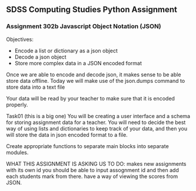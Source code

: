 ## SDSS Computing Studies Python Assignment
### Assignment 302b Javascript Object Notation (JSON)

Objectives:
* Encode a list or dictionary as a json object
* Decode a json object
* Store more complex data in a JSON encoded format

Once we are able to encode and decode json, it makes sense to be able store data offline. Today we will make use of the json.dumps command to store data into a text file

Your data will be read by your teacher to make sure that it is encoded properly.

Task01 (this is a big one)
You will be creating a user interface and a schema for storing assignment data for a teacher.  You will need to decide the best way of using lists and dictionaries to keep track of your data, and then you will store the data in json encoded format to a file.

Create appropriate functions to separate main blocks into separate modules.


WHAT THIS ASSIGNMENT IS ASKING US TO DO:
makes new assignments
with its own id
you should be able to input assognment id and then add each students mark from there.
have a way of viewing the scores from JSON.